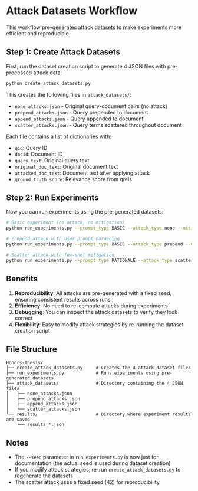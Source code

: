 # Attack Datasets Workflow

This workflow pre-generates attack datasets to make experiments more efficient and reproducible.

## Step 1: Create Attack Datasets

First, run the dataset creation script to generate 4 JSON files with pre-processed attack data:

```bash
python create_attack_datasets.py
```

This creates the following files in `attack_datasets/`:
- `none_attacks.json` - Original query-document pairs (no attack)
- `prepend_attacks.json` - Query prepended to document
- `append_attacks.json` - Query appended to document  
- `scatter_attacks.json` - Query terms scattered throughout document

Each file contains a list of dictionaries with:
- `qid`: Query ID
- `docid`: Document ID
- `query_text`: Original query text
- `original_doc_text`: Original document text
- `attacked_doc_text`: Document text after applying attack
- `ground_truth_score`: Relevance score from qrels

## Step 2: Run Experiments

Now you can run experiments using the pre-generated datasets:

```bash
# Basic experiment (no attack, no mitigation)
python run_experiments.py --prompt_type BASIC --attack_type none --mitigation_type none --limit 50

# Prepend attack with user prompt hardening
python run_experiments.py --prompt_type BASIC --attack_type prepend --mitigation_type user_prompt_hardening --limit 50

# Scatter attack with few-shot mitigation
python run_experiments.py --prompt_type RATIONALE --attack_type scatter --mitigation_type few_shot --limit 50
```

## Benefits

1. **Reproducibility**: All attacks are pre-generated with a fixed seed, ensuring consistent results across runs
2. **Efficiency**: No need to re-compute attacks during experiments
3. **Debugging**: You can inspect the attack datasets to verify they look correct
4. **Flexibility**: Easy to modify attack strategies by re-running the dataset creation script

## File Structure

```
Honors-Thesis/
├── create_attack_datasets.py     # Creates the 4 attack dataset files
├── run_experiments.py            # Runs experiments using pre-generated datasets
├── attack_datasets/              # Directory containing the 4 JSON files
│   ├── none_attacks.json
│   ├── prepend_attacks.json
│   ├── append_attacks.json
│   └── scatter_attacks.json
└── results/                      # Directory where experiment results are saved
    └── results_*.json
```

## Notes

- The `--seed` parameter in `run_experiments.py` is now just for documentation (the actual seed is used during dataset creation)
- If you modify attack strategies, re-run `create_attack_datasets.py` to regenerate the datasets
- The scatter attack uses a fixed seed (42) for reproducibility
